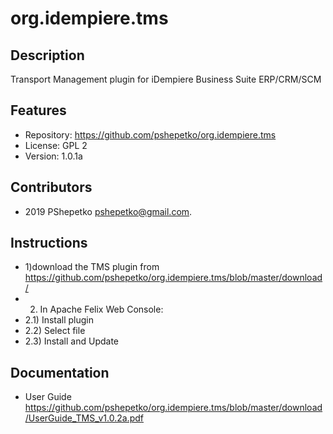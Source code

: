 org.idempiere.tms
=============

Description
-----------
Transport Management plugin for  iDempiere Business Suite ERP/CRM/SCM


Features
--------
- Repository: https://github.com/pshepetko/org.idempiere.tms
- License: GPL 2
- Version: 1.0.1a


Contributors
------------
- 2019 PShepetko <pshepetko@gmail.com>.


Instructions
------------
- 1)download the TMS plugin from https://github.com/pshepetko/org.idempiere.tms/blob/master/download/
- 2) In Apache Felix Web Console: 
- 2.1) Install plugin 
- 2.2) Select file 
- 2.3) Install and Update


Documentation
-------------
- User Guide https://github.com/pshepetko/org.idempiere.tms/blob/master/download/UserGuide_TMS_v1.0.2a.pdf
